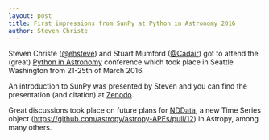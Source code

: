 ```yaml
---
layout: post
title: First impressions from SunPy at Python in Astronomy 2016
author: Steven Christe
---
```

Steven Christe ([@ehsteve](https://github.com/ehsteve)) and Stuart Mumford ([@Cadair](https://github.com/ehsteve)) got to attend the (great) 
[Python in Astronomy](http://python-in-astronomy.github.io/2016/) conference
which took place in Seattle Washington from 21-25th of March 2016.

An introduction to SunPy was presented by Steven and you can find the presentation 
(and citation) at [Zenodo](https://zenodo.org/record/48637). 

Great discussions took place on future plans for [NDData](http://docs.astropy.org/en/stable/nddata/index.html), 
a new Time Series object (https://github.com/astropy/astropy-APEs/pull/12) in Astropy, among many others.
